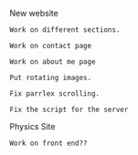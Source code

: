 New website

    Work on different sections. 
    
    Work on contact page
    
    Work on about me page
    
    Put rotating images.
    
    Fix parrlex scrolling.
    
    Fix the script for the server
    
Physics Site
    
    Work on front end??
    
    
